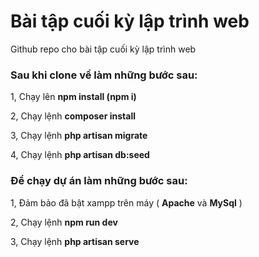 # Bài tập cuối kỳ lập trình web

Github repo cho bài tập cuối kỳ lập trình web
### Sau khi clone về làm những bước sau:
1, Chạy lên **npm install (npm i)**

2, Chạy lệnh **composer install**

3, Chạy lệnh **php artisan migrate**

4, Chạy lệnh **php artisan db:seed**

### Để chạy dự án làm những bước sau:
1, Đảm bảo đã bật xampp trên máy ( **Apache** và **MySql** )

2, Chạy lệnh **npm run dev**

3, Chạy lệnh **php artisan serve**
